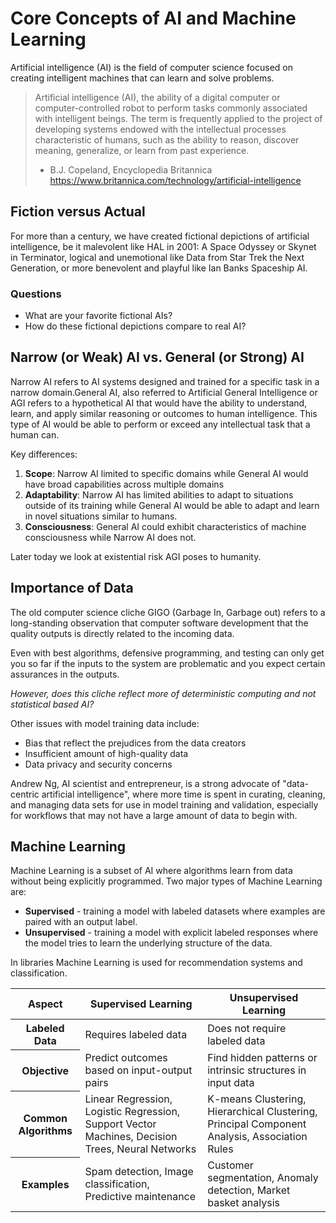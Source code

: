 # Core Concepts of AI and Machine Learning

Artificial intelligence (AI) is the field of computer science focused on creating 
intelligent machines that can learn and solve problems.

> Artificial intelligence (AI), the ability of a digital computer or 
> computer-controlled robot to perform tasks commonly associated with 
> intelligent beings. The term is frequently applied to the project 
> of developing systems endowed with the intellectual processes 
> characteristic of humans, such as the ability to reason, discover 
> meaning, generalize, or learn from past experience.
> - B.J. Copeland, Encyclopedia Britannica 
> https://www.britannica.com/technology/artificial-intelligence

## Fiction versus Actual
For more than a century, we have created fictional depictions of artificial 
intelligence, be it malevolent like HAL in 2001: A Space Odyssey or Skynet in 
Terminator, logical and unemotional like Data from Star Trek the Next Generation,
or more benevolent and playful like Ian Banks Spaceship AI. 

### Questions
- What are your favorite fictional AIs? 
- How do these fictional depictions compare to real AI?
 
## Narrow (or Weak) AI vs. General (or Strong) AI
Narrow AI refers to AI systems designed and trained for a specific task in a narrow
domain.General AI, also referred to Artificial General Intelligence or AGI refers to a 
hypothetical AI that would have the ability to understand, 
learn, and apply similar reasoning or outcomes to human intelligence. This type of 
AI would be able to perform or exceed any intellectual task that a human can.

Key differences:

1. **Scope**: Narrow AI limited to specific domains while General AI would have broad
   capabilities across multiple domains
1. **Adaptability**: Narrow AI has limited abilities to adapt to situations outside of
   its training while General AI would be able to adapt and learn in novel situations 
   similar to humans.
1. **Consciousness**: General AI could exhibit characteristics of machine consciousness while 
   Narrow AI does not.

Later today we look at existential risk AGI poses to humanity.

## Importance of Data
The old computer science cliche GIGO (Garbage In, Garbage out) refers to a long-standing
observation that computer software development that the quality outputs is directly related
to the incoming data. 

Even with best algorithms,  defensive 
programming, and testing can only get you so far if the inputs to the system are problematic
and you expect certain assurances in the outputs. 

*However, does this cliche reflect more of deterministic computing and not statistical based
AI?* 

Other issues with model training data include:
- Bias that reflect the prejudices from the data creators
- Insufficient amount of high-quality data
- Data privacy and security concerns


Andrew Ng, AI scientist and entrepreneur, is a strong advocate of "data-centric 
artificial intelligence", where more time is spent in curating, cleaning, and managing
data sets for use in model training and validation, especially for workflows that may
not have a large amount of data to begin with. 

## Machine Learning 
Machine Learning is a subset of AI where algorithms learn from data without being
explicitly programmed. Two major types of Machine Learning are:

- **Supervised** - training a model with labeled datasets where examples are paired 
  with an output label. 
- **Unsupervised** - training a model with explicit labeled responses where the model
  tries to learn the underlying structure of the data.

In libraries Machine Learning is used for recommendation systems and classification.
 

<table>
 <thead>
  <tr>
   <th>Aspect</th><th>Supervised Learning</th><th>Unsupervised Learning</th>
  </tr>
 </thead>
 <tbody>
  <tr>
   <th>Labeled Data</th><td>Requires labeled data</td><td>Does not require labeled data</td>
  </tr>
  <tr>
   <th>Objective</th><td>Predict outcomes based on input-output pairs</td><td>Find hidden patterns or intrinsic structures in input data</td>
  </tr>
  <tr>
   <th>Common Algorithms</th>
    <td>Linear Regression, Logistic Regression, Support Vector Machines, Decision Trees, Neural Networks</td>	
    <td>K-means Clustering, Hierarchical Clustering, Principal Component Analysis, Association Rules</td>
  </tr>
  <tr>
   <th>Examples</th>
   <td>Spam detection, Image classification, Predictive maintenance</td>
   <td>Customer segmentation, Anomaly detection, Market basket analysis</td>
  </tr>
 </tbody>
</table>
